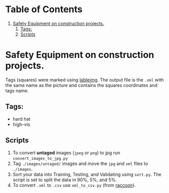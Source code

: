 
# Table of Contents

1.  [<span class="underline">Safety Equipment</span> on construction projects.](#orge6f5419)
    1.  [Tags:](#orge5fc6a3)
    2.  [Scripts](#orgc68fe1f)


<a id="orge6f5419"></a>

# <span class="underline">Safety Equipment</span> on construction projects.

Tags (squares) were marked using [lableimg](https://github.com/tzutalin/labelImg). 
The output file is the `.xml` with the same name as the picture and contains the squares coordinates and tags name.


<a id="orge5fc6a3"></a>

## Tags:

-   hard hat
-   high-vis


<a id="orgc68fe1f"></a>

## Scripts

1.  To convert **untaged** images (`jpeg` or `png`) to jpg run `convert_images_to_jpg.py`
2.  Tag `./images/untaged/` images and move the `jpg` and `xml` files to `./images`.
3.  Sort your data into Training, Testing, and Validating using `sort.py`. The script is set to split the data in 90%, 5%, and 5%.
4.  To convert `.xml` to `.csv` use `xml_to_csv.py` (from [raccoon](https://github.com/datitran/raccoon_dataset)).

